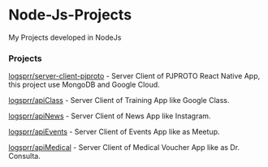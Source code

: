 # Node-Js-Projects
My Projects developed in NodeJs

### Projects

[logsprr/server-client-pjproto](https://github.com/logsprr/PROTOBACKEND#readme) - Server Client of PJPROTO React Native App, this project use MongoDB and Google Cloud.

[logsprr/apiClass](https://github.com/logsprr/apiClass#readme) - Server Client of Training App like Google Class.

[logsprr/apiNews](https://github.com/logsprr/PROTOBACKEND#readme) - Server Client of News App like Instagram.

[logsprr/apiEvents](https://github.com/logsprr/PROTOBACKEND#readme) - Server Client of Events App like as Meetup.

[logsprr/apiMedical](https://github.com/logsprr/PROTOBACKEND#readme) - Server Client of Medical Voucher App like as Dr. Consulta.


